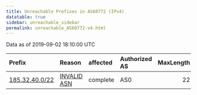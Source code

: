 ```yaml
---
title: Unreachable Prefixes in AS60772 (IPv4)
datatable: true
sidebar: unreachable_sidebar
permalink: unreachable_AS60772-v4.html
---
```


Data as of 2019-09-02 18:10:00 UTC


<div class="datatable-begin"></div>

| Prefix                                                 | Reason                                                                                                | affected   | Authorized AS   |   MaxLength | Anchor                                         |   unreachable /24s |
|:-------------------------------------------------------|:------------------------------------------------------------------------------------------------------|:-----------|:----------------|------------:|:-----------------------------------------------|-------------------:|
| [185.32.40.0/22](https://stat.ripe.net/185.32.40.0/22) | [INVALID ASN](https://rpki-validator.ripe.net/announcement-preview?asn=AS60772&prefix=185.32.40.0/22) | complete   | AS0             |          22 | [RIPE](unreachable_RIPE_NCC_RPKI_Root-v4.html) |                  4 |

<div class="datatable-end"></div>